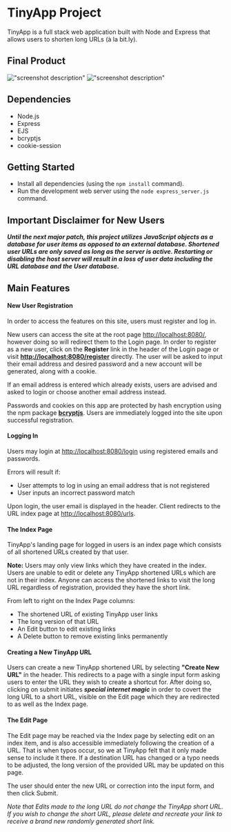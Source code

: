 # TinyApp Project

TinyApp is a full stack web application built with Node and Express that allows users to shorten long URLs (à la bit.ly).

## Final Product

!["screenshot description"](#)
!["screenshot description"](#)

## Dependencies

- Node.js
- Express
- EJS
- bcryptjs
- cookie-session

## Getting Started

- Install all dependencies (using the `npm install` command).
- Run the development web server using the `node express_server.js` command.

## Important Disclaimer for New Users

***Until the next major patch, this project utilizes JavaScript objects as a database for user items as opposed to an external database. Shortened user URLs are only saved as long as the server is active. Restarting or disabling the host server will result in a loss of user data including the URL database and the User database.***

## Main Features

#### New User Registration

In order to access the features on this site, users must register and log in.

New users can access the site at the root page [http://localhost:8080/](http://localhost:8080/), however doing so will redirect them to the Login page. In order to register as a new user, click on the **Register** link in the header of the Login page or visit **[http://localhost:8080/register](http://localhost:8080/register)** directly. The user will be asked to input their email address and desired password and a new account will be generated, along with a cookie. 

If an email address is entered which already exists, users are advised and asked to login or choose another email address instead.

Passwords and cookies on this app are protected by hash encryption using the npm package **[bcryptjs](https://www.npmjs.com/package/bcryptjs)**. Users are immediately logged into the site upon successful registration.

#### Logging In

Users may login at [http://localhost:8080/login](http://localhost:8080/login) using registered emails and passwords. 

Errors will result if:

- User attempts to log in using an email address that is not registered
- User inputs an incorrect password match

Upon login, the user email is displayed in the header. Client redirects to the URL index page at [http://localhost:8080/urls](http://localhost:8080/urls).

#### The Index Page

TinyApp's landing page for logged in users is an index page which consists of all shortened URLs created by that user.

**Note:** Users may only view links which they have created in the index. Users are unable to edit or delete any TinyApp shortened URLs which are not in their index. Anyone can access the shortened links to visit the long URL regardless of registration, provided they have the short link. 

From left to right on the Index Page columns:

- The shortened URL of existing TinyApp user links
- The long version of that URL
- An Edit button to edit existing links
- A Delete button to remove existing links permanently

#### Creating a New TinyApp URL

Users can create a new TinyApp shortened URL by selecting **"Create New URL"** in the header. This redirects to a page with a single input form asking users to enter the URL they wish to create a shortcut for. After doing so, clicking on submit initiates ***special internet magic*** in order to covert the long URL to a short URL, visible on the Edit page which they are redirected to as well as the Index page.

#### The Edit Page

The Edit page may be reached via the Index page by selecting edit on an index item, and is also accessible immediately following the creation of a URL. That is when typos occur, so we at TinyApp felt that it only made sense to include it there. If a destination URL has changed or a typo needs to be adjusted, the long version of the provided URL may be updated on this page. 

The user should enter the new URL or correction into the input form, and then click Submit. 

*Note that Edits made to the long URL do not change the TinyApp short URL. If you wish to change the short URL, please delete and recreate your link to receive a brand new randomly generated short link.*



